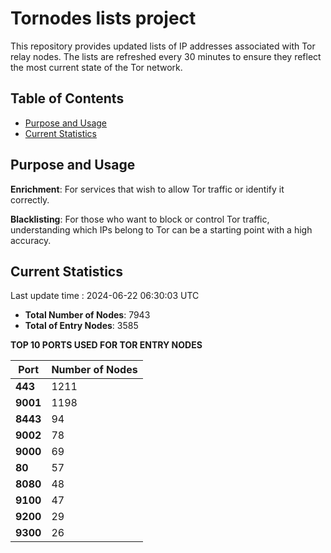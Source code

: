 # Tornodes lists project

This repository provides updated lists of IP addresses associated with Tor relay nodes. The lists are refreshed every 30 minutes to ensure they reflect the most current state of the Tor network.

## Table of Contents

- [Purpose and Usage](#purpose-and-usage)
- [Current Statistics](#current-statistics)


## Purpose and Usage

**Enrichment**: For services that wish to allow Tor traffic or identify it correctly.

**Blacklisting**: For those who want to block or control Tor traffic, understanding which IPs belong to Tor can be a starting point with a high accuracy.

## Current Statistics

Last update time : 2024-06-22 06:30:03 UTC

- **Total Number of Nodes**: 7943
- **Total of Entry Nodes**: 3585

**TOP 10 PORTS USED FOR TOR ENTRY NODES**

| **Port** | **Number of Nodes** |
|------|-----------------|
| **443**   | 1211  |
| **9001**   | 1198  |
| **8443**   | 94  |
| **9002**   | 78  |
| **9000**   | 69  |
| **80**   | 57  |
| **8080**   | 48  |
| **9100**   | 47  |
| **9200**   | 29  |
| **9300**   | 26  |

